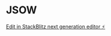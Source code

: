 # JSOW

[Edit in StackBlitz next generation editor ⚡️](https://stackblitz.com/~/github.com/Nobillius1/JSOW)